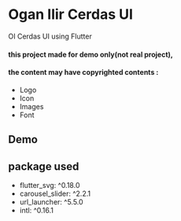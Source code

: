 # Ogan Ilir Cerdas UI
OI Cerdas UI using Flutter

#### this project made for demo only(not real project), 
#### the content may have copyrighted contents :
- Logo
- Icon
- Images
- Font

## Demo
## package used
- flutter_svg: ^0.18.0
- carousel_slider: ^2.2.1
- url_launcher: ^5.5.0
- intl: ^0.16.1

